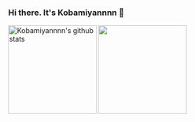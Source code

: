 ### Hi there. It's Kobamiyannnn 👋

<div href="https://github.com/anuraghazra/github-readme-stats">
  <img height="180" align="left" src="https://github-readme-stats-clone-7ygl.vercel.app/api?username=Kobamiyannnn&show_icons=true&exclude_repo=github-readme-stats-clone&include_all_commits=true&count_private=true&theme=vue-dark&hide_border=true" alt="Kobamiyannnn's github stats"/>
</div>
<a href="https://github.com/anuraghazra/github-readme-stats">
  <img height="180" align="left" src="https://github-readme-stats-clone-7ygl.vercel.app/api/top-langs/?username=Kobamiyannnn&hide=Makefile&exclude_repo=github-readme-stats-clone,dotfiles&langs_count=10&layout=compact&theme=vue-dark&hide_border=true"/>
</a>
